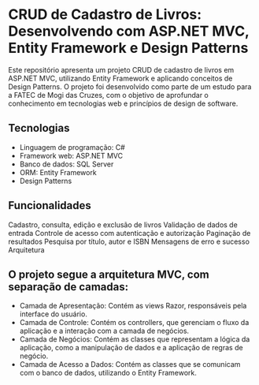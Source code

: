 
# CRUD de Cadastro de Livros: Desenvolvendo com ASP.NET MVC, Entity Framework e Design Patterns

Este repositório apresenta um projeto CRUD de cadastro de livros em ASP.NET MVC, utilizando Entity Framework e aplicando conceitos de Design Patterns. O projeto foi desenvolvido como parte de um estudo para a FATEC de Mogi das Cruzes, com o objetivo de aprofundar o conhecimento em tecnologias web e princípios de design de software.

## Tecnologias

- Linguagem de programação: C#
- Framework web: ASP.NET MVC
- Banco de dados: SQL Server
- ORM: Entity Framework
- Design Patterns

## Funcionalidades

Cadastro, consulta, edição e exclusão de livros
Validação de dados de entrada
Controle de acesso com autenticação e autorização
Paginação de resultados
Pesquisa por título, autor e ISBN
Mensagens de erro e sucesso
Arquitetura

## O projeto segue a arquitetura MVC, com separação de camadas:

- Camada de Apresentação: Contém as views Razor, responsáveis pela interface do usuário.
- Camada de Controle: Contém os controllers, que gerenciam o fluxo da aplicação e a interação com a camada de negócios.
- Camada de Negócios: Contém as classes que representam a lógica da aplicação, como a manipulação de dados e a aplicação de regras de negócio.
- Camada de Acesso a Dados: Contém as classes que se comunicam com o banco de dados, utilizando o Entity Framework.
